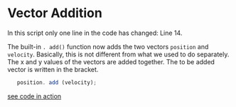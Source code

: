 # Vector Addition

In this script only one line in the code has changed: Line 14.

The built-in `. add()` function now adds the two vectors `position` and `velocity`. Basically, this is not different from what we used to do separately. The x and y values of the vectors are added together. The to be added vector is written in the bracket.

```js
   position. add (velocity);
```


[see code in action](index.html)